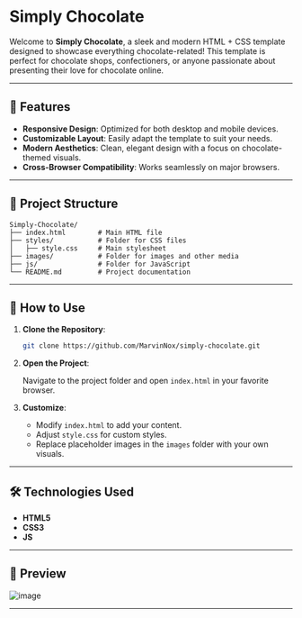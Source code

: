 # Simply Chocolate

Welcome to **Simply Chocolate**, a sleek and modern HTML + CSS template designed to showcase everything chocolate-related! This template is perfect for chocolate shops, confectioners, or anyone passionate about presenting their love for chocolate online.

---

## 🌟 Features

- **Responsive Design**: Optimized for both desktop and mobile devices.
- **Customizable Layout**: Easily adapt the template to suit your needs.
- **Modern Aesthetics**: Clean, elegant design with a focus on chocolate-themed visuals.
- **Cross-Browser Compatibility**: Works seamlessly on major browsers.

---

## 📂 Project Structure

```
Simply-Chocolate/
├── index.html        # Main HTML file
├── styles/           # Folder for CSS files
│   ├── style.css     # Main stylesheet
├── images/           # Folder for images and other media
├── js/               # Folder for JavaScript
└── README.md         # Project documentation
```

---

## 🚀 How to Use

1. **Clone the Repository**:

   ```bash
   git clone https://github.com/MarvinNox/simply-chocolate.git
   ```

2. **Open the Project**:

   Navigate to the project folder and open `index.html` in your favorite browser.

3. **Customize**:

   - Modify `index.html` to add your content.
   - Adjust `style.css` for custom styles.
   - Replace placeholder images in the `images` folder with your own visuals.

---

## 🛠️ Technologies Used

- **HTML5**
- **CSS3**
- **JS**
---

## 📸 Preview
![image](https://github.com/user-attachments/assets/5df113ba-3a28-4e14-906c-d621f711550c)

---

